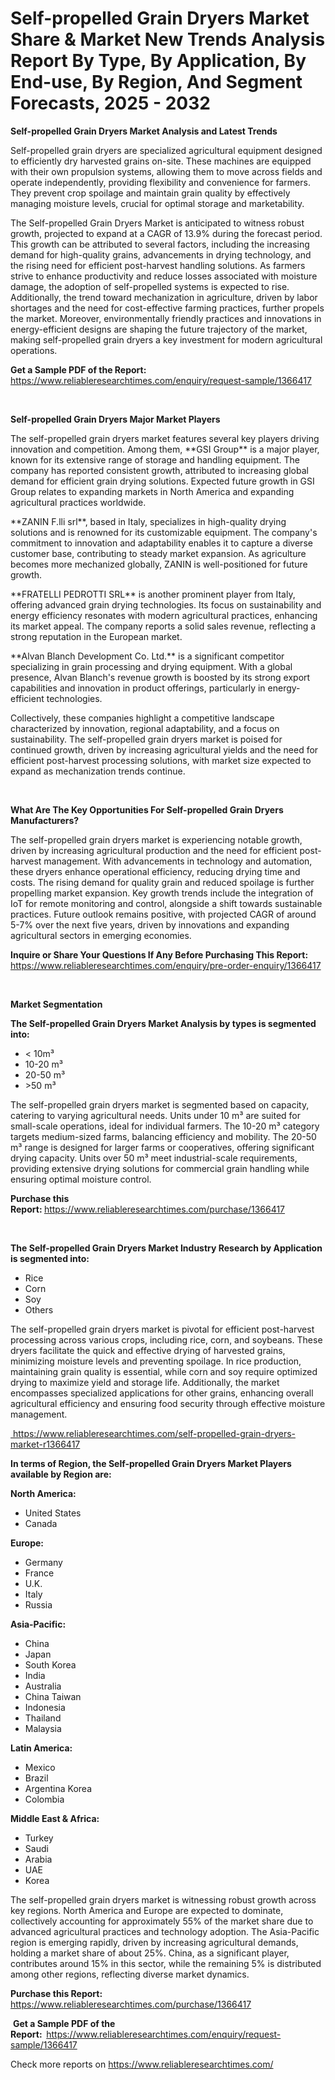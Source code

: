 <p><h1>Self-propelled Grain Dryers Market Share & Market New Trends Analysis Report By Type, By Application, By End-use, By Region, And Segment Forecasts, 2025 - 2032</h1></p><p><strong>Self-propelled Grain Dryers Market Analysis and Latest Trends</strong></p>
<p><p>Self-propelled grain dryers are specialized agricultural equipment designed to efficiently dry harvested grains on-site. These machines are equipped with their own propulsion systems, allowing them to move across fields and operate independently, providing flexibility and convenience for farmers. They prevent crop spoilage and maintain grain quality by effectively managing moisture levels, crucial for optimal storage and marketability.</p><p>The Self-propelled Grain Dryers Market is anticipated to witness robust growth, projected to expand at a CAGR of 13.9% during the forecast period. This growth can be attributed to several factors, including the increasing demand for high-quality grains, advancements in drying technology, and the rising need for efficient post-harvest handling solutions. As farmers strive to enhance productivity and reduce losses associated with moisture damage, the adoption of self-propelled systems is expected to rise. Additionally, the trend toward mechanization in agriculture, driven by labor shortages and the need for cost-effective farming practices, further propels the market. Moreover, environmentally friendly practices and innovations in energy-efficient designs are shaping the future trajectory of the market, making self-propelled grain dryers a key investment for modern agricultural operations.</p></p>
<p><strong>Get a Sample PDF of the Report:&nbsp;</strong> <a href="https://www.reliableresearchtimes.com/enquiry/request-sample/1366417?utm_campaign=2009&utm_medium=2&utm_source=Github&utm_content=ia&utm_term=22032025&utm_id=self-propelled-grain-dryers">https://www.reliableresearchtimes.com/enquiry/request-sample/1366417</a></p>
<p>&nbsp;</p>
<p><strong>Self-propelled Grain Dryers Major Market Players</strong></p>
<p><p>The self-propelled grain dryers market features several key players driving innovation and competition. Among them, **GSI Group** is a major player, known for its extensive range of storage and handling equipment. The company has reported consistent growth, attributed to increasing global demand for efficient grain drying solutions. Expected future growth in GSI Group relates to expanding markets in North America and expanding agricultural practices worldwide.</p><p>**ZANIN F.lli srl**, based in Italy, specializes in high-quality drying solutions and is renowned for its customizable equipment. The company's commitment to innovation and adaptability enables it to capture a diverse customer base, contributing to steady market expansion. As agriculture becomes more mechanized globally, ZANIN is well-positioned for future growth.</p><p>**FRATELLI PEDROTTI SRL** is another prominent player from Italy, offering advanced grain drying technologies. Its focus on sustainability and energy efficiency resonates with modern agricultural practices, enhancing its market appeal. The company reports a solid sales revenue, reflecting a strong reputation in the European market.</p><p>**Alvan Blanch Development Co. Ltd.** is a significant competitor specializing in grain processing and drying equipment. With a global presence, Alvan Blanch's revenue growth is boosted by its strong export capabilities and innovation in product offerings, particularly in energy-efficient technologies.</p><p>Collectively, these companies highlight a competitive landscape characterized by innovation, regional adaptability, and a focus on sustainability. The self-propelled grain dryers market is poised for continued growth, driven by increasing agricultural yields and the need for efficient post-harvest processing solutions, with market size expected to expand as mechanization trends continue.</p></p>
<p>&nbsp;</p>
<p><strong>What Are The Key Opportunities For Self-propelled Grain Dryers Manufacturers?</strong></p>
<p><p>The self-propelled grain dryers market is experiencing notable growth, driven by increasing agricultural production and the need for efficient post-harvest management. With advancements in technology and automation, these dryers enhance operational efficiency, reducing drying time and costs. The rising demand for quality grain and reduced spoilage is further propelling market expansion. Key growth trends include the integration of IoT for remote monitoring and control, alongside a shift towards sustainable practices. Future outlook remains positive, with projected CAGR of around 5-7% over the next five years, driven by innovations and expanding agricultural sectors in emerging economies.</p></p>
<p><strong>Inquire or Share Your Questions If Any Before Purchasing This Report:</strong> <a href="https://www.reliableresearchtimes.com/enquiry/pre-order-enquiry/1366417?utm_campaign=2009&utm_medium=2&utm_source=Github&utm_content=ia&utm_term=22032025&utm_id=self-propelled-grain-dryers">https://www.reliableresearchtimes.com/enquiry/pre-order-enquiry/1366417</a></p>
<p>&nbsp;</p>
<p><strong>Market Segmentation</strong></p>
<p><strong>The Self-propelled Grain Dryers Market Analysis by types is segmented into:</strong></p>
<p><ul><li>< 10m³</li><li>10-20 m³</li><li>20-50 m³</li><li>>50 m³</li></ul></p>
<p><p>The self-propelled grain dryers market is segmented based on capacity, catering to varying agricultural needs. Units under 10 m³ are suited for small-scale operations, ideal for individual farmers. The 10-20 m³ category targets medium-sized farms, balancing efficiency and mobility. The 20-50 m³ range is designed for larger farms or cooperatives, offering significant drying capacity. Units over 50 m³ meet industrial-scale requirements, providing extensive drying solutions for commercial grain handling while ensuring optimal moisture control.</p></p>
<p><strong>Purchase this Report:&nbsp;</strong><a href="https://www.reliableresearchtimes.com/purchase/1366417?utm_campaign=2009&utm_medium=2&utm_source=Github&utm_content=ia&utm_term=22032025&utm_id=self-propelled-grain-dryers">https://www.reliableresearchtimes.com/purchase/1366417</a></p>
<p>&nbsp;</p>
<p><strong>The Self-propelled Grain Dryers Market Industry Research by Application is segmented into:</strong></p>
<p><ul><li>Rice</li><li>Corn</li><li>Soy</li><li>Others</li></ul></p>
<p><p>The self-propelled grain dryers market is pivotal for efficient post-harvest processing across various crops, including rice, corn, and soybeans. These dryers facilitate the quick and effective drying of harvested grains, minimizing moisture levels and preventing spoilage. In rice production, maintaining grain quality is essential, while corn and soy require optimized drying to maximize yield and storage life. Additionally, the market encompasses specialized applications for other grains, enhancing overall agricultural efficiency and ensuring food security through effective moisture management.</p></p>
<p><a href="https://www.reliableresearchtimes.com/self-propelled-grain-dryers-market-r1366417?utm_campaign=2009&utm_medium=2&utm_source=Github&utm_content=ia&utm_term=22032025&utm_id=self-propelled-grain-dryers">&nbsp;https://www.reliableresearchtimes.com/self-propelled-grain-dryers-market-r1366417</a></p>
<p><strong>In terms of Region, the Self-propelled Grain Dryers Market Players available by Region are:</strong></p>
<p>
    <p> <strong> North America: </strong>
        <ul>
            <li>United States</li>
            <li>Canada</li>
        </ul>
        </p> 
    <p> <strong> Europe: </strong>
        <ul>
            <li>Germany</li>
            <li>France</li>
            <li>U.K.</li>
            <li>Italy</li>
            <li>Russia</li>
        </ul>
        </p> 
    <p> <strong> Asia-Pacific: </strong>
        <ul>
            <li>China</li>
            <li>Japan</li>
            <li>South Korea</li>
            <li>India</li>
            <li>Australia</li>
            <li>China Taiwan</li>
            <li>Indonesia</li>
            <li>Thailand</li>
            <li>Malaysia</li>
        </ul>
        </p> 
    <p> <strong> Latin America: </strong>
        <ul>
            <li>Mexico</li>
            <li>Brazil</li>
            <li>Argentina Korea</li>
            <li>Colombia</li>
        </ul>
        </p> 
    <p> <strong> Middle East & Africa: </strong>
        <ul>
            <li>Turkey</li>
            <li>Saudi</li>
            <li>Arabia</li>
            <li>UAE</li>
            <li>Korea</li>
        </ul>
    </p>
    </p>
<p><p>The self-propelled grain dryers market is witnessing robust growth across key regions. North America and Europe are expected to dominate, collectively accounting for approximately 55% of the market share due to advanced agricultural practices and technology adoption. The Asia-Pacific region is emerging rapidly, driven by increasing agricultural demands, holding a market share of about 25%. China, as a significant player, contributes around 15% in this sector, while the remaining 5% is distributed among other regions, reflecting diverse market dynamics.</p></p>
<p><strong>Purchase this Report: </strong><a href="https://www.reliableresearchtimes.com/purchase/1366417?utm_campaign=2009&utm_medium=2&utm_source=Github&utm_content=ia&utm_term=22032025&utm_id=self-propelled-grain-dryers">https://www.reliableresearchtimes.com/purchase/1366417</a></p>
<p>&nbsp;<strong>Get a Sample PDF of the Report:&nbsp;&nbsp;</strong><a href="https://www.reliableresearchtimes.com/enquiry/request-sample/1366417?utm_campaign=2009&utm_medium=2&utm_source=Github&utm_content=ia&utm_term=22032025&utm_id=self-propelled-grain-dryers">https://www.reliableresearchtimes.com/enquiry/request-sample/1366417</a></p>
<p><strong></strong></p>
<p>Check more reports on <a href="https://www.reliableresearchtimes.com/?utm_campaign=2009&utm_medium=2&utm_source=Github&utm_content=ia&utm_term=22032025&utm_id=self-propelled-grain-dryers">https://www.reliableresearchtimes.com/</a></p>